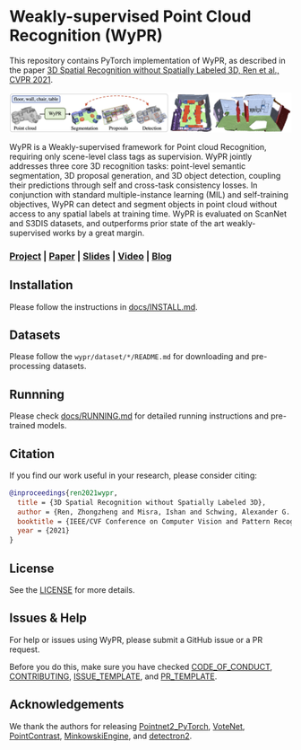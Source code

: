# Weakly-supervised Point Cloud Recognition (WyPR)

This repository contains PyTorch implementation of WyPR, as described in the paper [3D Spatial Recognition without Spatially Labeled 3D, Ren et al., CVPR 2021](https://arxiv.org/abs/2105.06461).

![WyPR](docs/teaser.jpg) 

WyPR is a Weakly-supervised framework for Point cloud Recognition, requiring only scene-level class tags as supervision. 
WyPR jointly addresses three core 3D recognition tasks: point-level semantic segmentation, 3D proposal generation, and 3D object detection, 
coupling their predictions through self and cross-task consistency losses. 
In conjunction with standard multiple-instance learning (MIL) and self-training objectives, 
WyPR can detect and segment objects in point cloud without access to any spatial labels at training time. 
WyPR is evaluated on ScanNet and S3DIS datasets, and outperforms prior state of the art weakly-supervised works by a great margin.

### [Project](https://facebookresearch.github.io/WyPR) | [Paper](https://arxiv.org/abs/2105.06461) | [Slides](https://facebookresearch.github.io/WyPR/files/wypr_talk.pdf) | [Video](https://facebookresearch.github.io/WyPR/files/cvpr-talk.mp4) | [Blog](https://ai.facebook.com/blog/recognizing-3d-spaces-without-spatial-labels)

## Installation
Please follow the instructions in [docs/INSTALL.md](docs/INSTALL.md).

## Datasets
Please follow the `wypr/dataset/*/README.md` for downloading and pre-processing datasets.

## Runnning
Please check [docs/RUNNING.md](docs/RUNNING.md) for detailed running instructions and pre-trained models.

## Citation
If you find our work useful in your research, please consider citing:
```BibTeX
@inproceedings{ren2021wypr,
  title = {3D Spatial Recognition without Spatially Labeled 3D},
  author = {Ren, Zhongzheng and Misra, Ishan and Schwing, Alexander G. and Girdhar, Rohit},
  booktitle = {IEEE/CVF Conference on Computer Vision and Pattern Recognition (CVPR)},
  year = {2021}
}
```
## License
See the [LICENSE](LICENSE) for more details.

## Issues & Help
For help or issues using WyPR, please submit a GitHub issue or a PR request.

Before you do this, make sure you have checked [CODE_OF_CONDUCT](docs/.github/CODE_OF_CONDUCT.md), [CONTRIBUTING](docs/.github/CONTRIBUTING.md), [ISSUE_TEMPLATE](docs/.github/ISSUE_TEMPLATE.md), and [PR_TEMPLATE](docs/.github/PR_TEMPLATE.md).

## Acknowledgements
We thank the authors for releasing [Pointnet2_PyTorch](https://github.com/erikwijmans/Pointnet2_PyTorch), [VoteNet](https://github.com/facebookresearch/votenet), [PointContrast](https://github.com/facebookresearch/PointContrast), [MinkowskiEngine](https://github.com/NVIDIA/MinkowskiEngine), and [detectron2](https://github.com/facebookresearch/detectron2).
